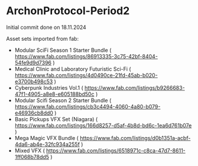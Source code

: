 # ArchonProtocol-Period2

Initial commit done on 18.11.2024
 
Asset sets imported from fab:
- Modular SciFi Season 1 Starter Bundle ( https://www.fab.com/listings/86913335-3c75-42bf-8404-54fe9d9d7396 )
- Medical Clinic and Laboratory Futuristic Sci-Fi ( https://www.fab.com/listings/4d0490ce-21fd-45ab-b020-e3700b498c53 )
- Cyberpunk Industries Vol.1 ( https://www.fab.com/listings/b9266683-47f1-4905-a8e8-e605188bd50c )
- Modular Scifi Season 2 Starter Bundle ( https://www.fab.com/listings/cb3c4494-4060-4a80-b079-e46936cb8dd0 )
- Basic Pickups VFX Set (Niagara) ( https://www.fab.com/listings/166d8257-d5af-4b8d-bd6c-1ea6d761b07e )
- Mega Magic VFX Bundle ( https://www.fab.com/listings/d0b1351a-acbf-4da6-ab4e-32fc934a255f )
- Mixed VFX ( https://www.fab.com/listings/6518971c-c8ca-47d7-8611-1ff068b78dd5 )
